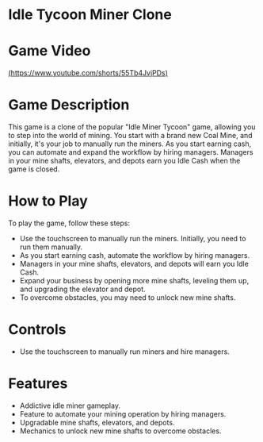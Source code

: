 # Idle Tycoon Miner Clone
# Game Video
[
(https://www.youtube.com/shorts/55Tb4JvjPDs)](https://youtube.com/shorts/55Tb4JvjPDs?si=w-4XKjL-gKmEdnWj)
# Game Description
This game is a clone of the popular "Idle Miner Tycoon" game, allowing you to step into the world of mining. You start with a brand new Coal Mine, and initially, it's your job to manually run the miners. As you start earning cash, you can automate and expand the workflow by hiring managers. Managers in your mine shafts, elevators, and depots earn you Idle Cash when the game is closed. 

# How to Play
To play the game, follow these steps:

- Use the touchscreen to manually run the miners. Initially, you need to run them manually.  
- As you start earning cash, automate the workflow by hiring managers.  
- Managers in your mine shafts, elevators, and depots will earn you Idle Cash.  
- Expand your business by opening more mine shafts, leveling them up, and upgrading the elevator and depot.  
- To overcome obstacles, you may need to unlock new mine shafts.  

# Controls
- Use the touchscreen to manually run miners and hire managers.

# Features
- Addictive idle miner gameplay.
- Feature to automate your mining operation by hiring managers.  
- Upgradable mine shafts, elevators, and depots.  
- Mechanics to unlock new mine shafts to overcome obstacles.
